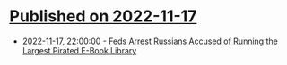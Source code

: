# [Published on 2022-11-17](index.md)

* [2022-11-17, 22:00:00](https://news.slashdot.org/story/22/11/17/2154219/feds-arrest-russians-accused-of-running-the-largest-pirated-e-book-library?utm_source=rss1.0mainlinkanon&utm_medium=feed) - [Feds Arrest Russians Accused of Running the Largest Pirated E-Book Library](https://news.slashdot.org/story/22/11/17/2154219/feds-arrest-russians-accused-of-running-the-largest-pirated-e-book-library?utm_source=rss1.0mainlinkanon&utm_medium=feed)
